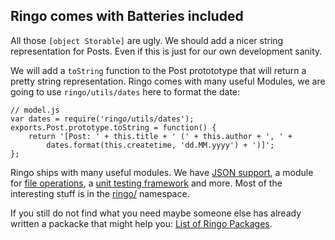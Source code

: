 Ringo comes with Batteries included
----------------------------------------------

All those `[object Storable]` are ugly. We should add a nicer string representation for Posts. Even if this is just for our own development sanity.

We will add a `toString` function to the Post protototype that will return a pretty string representation. Ringo comes with many useful Modules, we are going to use `ringo/utils/dates` here to format the date:

    // model.js
    var dates = require('ringo/utils/dates');
    exports.Post.prototype.toString = function() {
        return '[Post: ' + this.title + ' (' + this.author + ', ' +
            dates.format(this.createtime, 'dd.MM.yyyy') + ')]';
    };

Ringo ships with many useful modules. We have [JSON support](http://ringojs.org/api/master/core/json), a module for [file operations](http://ringojs.org/api/master/fs), a [unit testing framework](http://ringojs.org/api/master/assert) and more. Most of the interesting stuff is in the [ringo/](http://ringojs.org/api/master/) namespace.

If you still do not find what you need maybe someone else has already written a packacke that might help you: [List of Ringo Packages](http://ringojs.org/wiki/Packages/).

